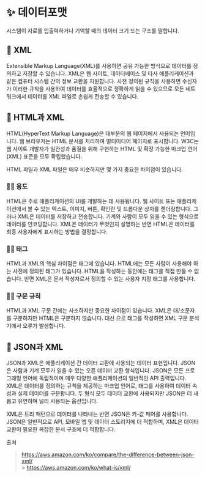 # ✨ 데이터포맷

시스템이 자료를 입출력하거나 기억할 때의 데이터 크기 또는 구조를 말합니다.

## 💫 XML

Extensible Markup Language(XML)를 사용하면 공유 가능한 방식으로 데이터를 정의하고 저장할 수 있습니다. XML은 웹 사이트, 데이터베이스 및 타사 애플리케이션과 같은 컴퓨터 시스템 간의 정보 교환을 지원합니다. 사전 정의된 규칙을 사용하면 수신자가 이러한 규칙을 사용하여 데이터를 효율적으로 정확하게 읽을 수 있으므로 모든 네트워크에서 데이터를 XML 파일로 손쉽게 전송할 수 있습니다.

## 💫 HTML과 XML

HTML(HyperText Markup Language)은 대부분의 웹 페이지에서 사용되는 언어입니다. 웹 브라우저는 HTML 문서를 처리하여 멀티미디어 페이지로 표시합니다. W3C는 웹 사이트 개발자가 일관성과 품질을 위해 구현하는 HTML 및 확장 가능한 마크업 언어(XML) 표준을 모두 확립했습니다.

HTML 파일과 XML 파일은 매우 비슷하지만 몇 가지 중요한 차이점이 있습니다.

### ✍🏻 용도

HTML은 주로 애플리케이션의 UI를 개발하는 데 사용됩니다. 웹 사이트 또는 애플리케이션에서 볼 수 있는 텍스트, 이미지, 버튼, 확인란 및 드롭다운 상자를 렌더링합니다. 그러나 XML은 데이터를 저장하고 전송합니다. 기계와 사람이 모두 읽을 수 있는 형식으로 데이터를 인코딩합니다. XML은 데이터가 무엇인지 설명하는 반면 HTML은 데이터를 최종 사용자에게 표시하는 방법을 결정합니다.

### ✍🏻 태그

HTML과 XML의 핵심 차이점은 태그에 있습니다. HTML에는 모든 사람이 사용해야 하는 사전에 정의된 태그가 있습니다. HTML을 작성하는 동안에는 태그를 직접 만들 수 없습니다. 반면 XML은 문서 작성자로서 정의할 수 있는 사용자 지정 태그를 사용합니다.

### ✍🏻 구문 규칙

HTML과 XML 구문 간에는 사소하지만 중요한 차이점이 있습니다. XML은 대/소문자를 구분하지만 HTML은 구분하지 않습니다. <book> 대신 <Book>으로 태그를 작성하면 XML 구문 분석기에서 오류가 발생합니다.

## 💫 JSON과 XML

JSON과 XML은 애플리케이션 간 데이터 교환에 사용되는 데이터 표현입니다. JSON은 사람과 기계 모두가 읽을 수 있는 오픈 데이터 교환 형식입니다. JSON은 모든 프로그래밍 언어에 독립적이며 매우 다양한 애플리케이션의 일반적인 API 출력입니다. XML은 데이터를 정의하는 규칙을 제공하는 마크업 언어로, 태그를 사용하여 데이터 속성과 실제 데이터를 구분합니다. 두 형식 모두 데이터 교환에 사용되지만 JSON은 더 새롭고 유연하며 널리 사용되는 옵션입니다.

XML은 트리 패턴으로 데이터를 나타내는 반면 JSON은 키-값 페어를 사용합니다. JSON은 일반적으로 API, 모바일 앱 및 데이터 스토리지에 더 적합하며, XML은 데이터 교환이 필요한 복잡한 문서 구조에 더 적합합니다.

출처

> https://aws.amazon.com/ko/compare/the-difference-between-json-xml/ <br> > https://aws.amazon.com/ko/what-is/xml/
